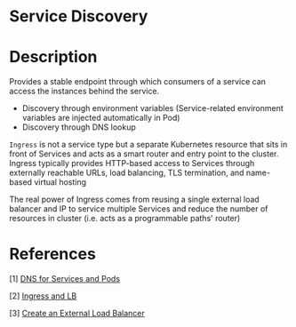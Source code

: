 # Service Discovery

# Description

Provides a stable endpoint through which consumers of a service can access the instances behind the service.

* Discovery through environment variables (Service-related environment variables are injected automatically in Pod)
* Discovery through DNS lookup

`Ingress` is not a service type but a separate Kubernetes resource that sits in front of Services and 
acts as a smart router and entry point to the cluster. 
Ingress typically provides HTTP-based access to Services through externally reachable URLs, load balancing, 
TLS termination, and name-based virtual hosting

The real power of Ingress comes from reusing a single external load balancer and IP to service multiple Services and 
reduce the number of resources in cluster (i.e. acts as a programmable paths' router)

# References

[1] [DNS for Services and Pods](https://kubernetes.io/docs/concepts/services-networking/dns-pod-service/)

[2] [Ingress and LB](https://medium.com/google-cloud/kubernetes-nodeport-vs-loadbalancer-vs-ingress-when-should-i-use-what-922f010849e0)

[3] [Create an External Load Balancer](https://kubernetes.io/docs/tasks/access-application-cluster/create-external-load-balancer/)

